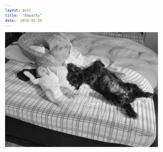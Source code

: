 ```yaml
---
layout: post
title:  "Empathy"
date:  2019-01-30 
---
```


![M cries and O feels the pain](/images/posts/IMG_3108.JPG)
